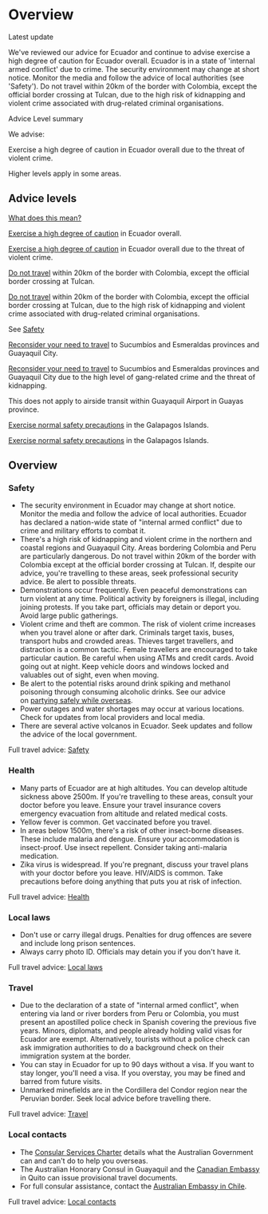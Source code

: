 # Overview

Latest update

We've reviewed our advice for Ecuador and continue to advise exercise a high degree of caution for Ecuador overall. Ecuador is in a state of 'internal armed conflict' due to crime. The security environment may change at short notice. Monitor the media and follow the advice of local authorities (see 'Safety'). Do not travel within 20km of the border with Colombia, except the official border crossing at Tulcan, due to the high risk of kidnapping and violent crime associated with drug-related criminal organisations.

Advice Level summary

We advise:

Exercise a high degree of caution in Ecuador overall due to the threat of violent crime.

Higher levels apply in some areas.

## Advice levels

[What does this mean?](/before-you-go/travel-advice-explained/)

[Exercise a high degree of caution](https://www.smartraveller.gov.au/consular-services/travel-advice-explained#level2) in Ecuador overall.

[Exercise a high degree of caution](https://www.smartraveller.gov.au/consular-services/travel-advice-explained#level2) in Ecuador overall due to the threat of violent crime.

[Do not travel](https://www.smartraveller.gov.au/consular-services/travel-advice-explained#level4) within 20km of the border with Colombia, except the official border crossing at Tulcan.

[Do not travel](https://www.smartraveller.gov.au/consular-services/travel-advice-explained#level4) within 20km of the border with Colombia, except the official border crossing at Tulcan, due to the high risk of kidnapping and violent crime associated with drug-related criminal organisations.

See [Safety](#safety)

[Reconsider your need to travel](https://www.smartraveller.gov.au/consular-services/travel-advice-explained#level3) to Sucumbíos and Esmeraldas provinces and Guayaquil City.

[Reconsider your need to travel](https://www.smartraveller.gov.au/consular-services/travel-advice-explained#level3) to Sucumbíos and Esmeraldas provinces and Guayaquil City due to the high level of gang-related crime and the threat of kidnapping.

This does not apply to airside transit within Guayaquil Airport in Guayas province.

[Exercise normal safety precautions](https://www.smartraveller.gov.au/consular-services/travel-advice-explained#level1) in the Galapagos Islands.

[Exercise normal safety precautions](https://www.smartraveller.gov.au/consular-services/travel-advice-explained#level1) in the Galapagos Islands.

## Overview

### Safety

* The security environment in Ecuador may change at short notice. Monitor the media and follow the advice of local authorities. Ecuador has declared a nation-wide state of "internal armed conflict" due to crime and military efforts to combat it.
* There's a high risk of kidnapping and violent crime in the northern and coastal regions and Guayaquil City. Areas bordering Colombia and Peru are particularly dangerous. Do not travel within 20km of the border with Colombia except at the official border crossing at Tulcan. If, despite our advice, you're travelling to these areas, seek professional security advice. Be alert to possible threats.
* Demonstrations occur frequently. Even peaceful demonstrations can turn violent at any time. Political activity by foreigners is illegal, including joining protests. If you take part, officials may detain or deport you. Avoid large public gatherings.
* Violent crime and theft are common. The risk of violent crime increases when you travel alone or after dark. Criminals target taxis, buses, transport hubs and crowded areas. Thieves target travellers, and distraction is a common tactic. Female travellers are encouraged to take particular caution. Be careful when using ATMs and credit cards. Avoid going out at night. Keep vehicle doors and windows locked and valuables out of sight, even when moving.
* Be alert to the potential risks around drink spiking and methanol poisoning through consuming alcoholic drinks. See our advice on [partying safely while overseas](/before-you-go/safety/partying "Partying safely").
* Power outages and water shortages may occur at various locations. Check for updates from local providers and local media.
* There are several active volcanos in Ecuador. Seek updates and follow the advice of the local government.

Full travel advice: [Safety](#safety)

### Health

* Many parts of Ecuador are at high altitudes. You can develop altitude sickness above 2500m. If you're travelling to these areas, consult your doctor before you leave. Ensure your travel insurance covers emergency evacuation from altitude and related medical costs.
* Yellow fever is common. Get vaccinated before you travel.
* In areas below 1500m, there's a risk of other insect-borne diseases. These include malaria and dengue. Ensure your accommodation is insect-proof. Use insect repellent. Consider taking anti-malaria medication.
* Zika virus is widespread. If you're pregnant, discuss your travel plans with your doctor before you leave. HIV/AIDS is common. Take precautions before doing anything that puts you at risk of infection.

Full travel advice: [Health](#health)

### Local laws

* Don't use or carry illegal drugs. Penalties for drug offences are severe and include long prison sentences.
* Always carry photo ID. Officials may detain you if you don't have it.

Full travel advice: [Local laws](#local-laws)

### Travel

* Due to the declaration of a state of "internal armed conflict", when entering via land or river borders from Peru or Colombia, you must present an apostilled police check in Spanish covering the previous five years. Minors, diplomats, and people already holding valid visas for Ecuador are exempt. Alternatively, tourists without a police check can ask immigration authorities to do a background check on their immigration system at the border.
* You can stay in Ecuador for up to 90 days without a visa. If you want to stay longer, you'll need a visa. If you overstay, you may be fined and barred from future visits.
* Unmarked minefields are in the Cordillera del Condor region near the Peruvian border. Seek local advice before travelling there.

Full travel advice: [Travel](#travel)

### Local contacts

* The [Consular Services Charter](/consular-services/consular-services-charter "Consular Services Charter") details what the Australian Government can and can't do to help you overseas.
* The Australian Honorary Consul in Guayaquil and the [Canadian Embassy](https://www.international.gc.ca/country-pays/ecuador-equateur/quito.aspx?lang=eng) in Quito can issue provisional travel documents.
* For full consular assistance, contact the [Australian Embassy in Chile](http://www.chile.embassy.gov.au/).

Full travel advice: [Local contacts](#local-contacts)